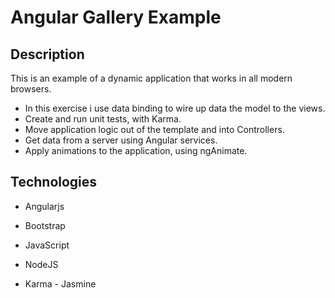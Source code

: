 # Angular Gallery Example

## Description

This is an example of a dynamic application that works in all modern browsers.

- In this exercise i use data binding to wire up data the model to the views.
- Create and run unit tests, with Karma.
- Move application logic out of the template and into Controllers.
- Get data from a server using Angular services.
- Apply animations to the application, using ngAnimate.


## Technologies

* Angularjs

* Bootstrap

* JavaScript

* NodeJS

* Karma - Jasmine
